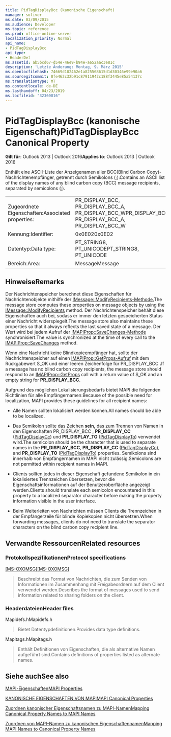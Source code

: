 ```yaml
---
title: PidTagDisplayBcc (kanonische Eigenschaft)
manager: soliver
ms.date: 03/09/2015
ms.audience: Developer
ms.topic: reference
ms.prod: office-online-server
localization_priority: Normal
api_name:
- PidTagDisplayBcc
api_type:
- HeaderDef
ms.assetid: ab5bcd67-d54e-46e9-b94e-a652aac3e81c
description: 'Letzte Änderung: Montag, 9. März 2015'
ms.openlocfilehash: 74669d102462e1a825568615d1d30346e99e90a6
ms.sourcegitcommit: 8fe462c32b91c87911942c188f3445e85a54137c
ms.translationtype: MT
ms.contentlocale: de-DE
ms.lasthandoff: 04/23/2019
ms.locfileid: "32360816"
---
```

# <a name="pidtagdisplaybcc-canonical-property"></a><span data-ttu-id="c32c0-103">PidTagDisplayBcc (kanonische Eigenschaft)</span><span class="sxs-lookup"><span data-stu-id="c32c0-103">PidTagDisplayBcc Canonical Property</span></span>

  
  
<span data-ttu-id="c32c0-104">**Gilt für**: Outlook 2013 | Outlook 2016</span><span class="sxs-lookup"><span data-stu-id="c32c0-104">**Applies to**: Outlook 2013 | Outlook 2016</span></span> 
  
<span data-ttu-id="c32c0-105">Enthält eine ASCII-Liste der Anzeigenamen aller BCC(Blind Carbon Copy)-Nachrichtenempfänger, getrennt durch Semikolons (;).</span><span class="sxs-lookup"><span data-stu-id="c32c0-105">Contains an ASCII list of the display names of any blind carbon copy (BCC) message recipients, separated by semicolons (;).</span></span>
  
|||
|:-----|:-----|
|<span data-ttu-id="c32c0-106">Zugeordnete Eigenschaften:</span><span class="sxs-lookup"><span data-stu-id="c32c0-106">Associated properties:</span></span>  <br/> |<span data-ttu-id="c32c0-107">PR_DISPLAY_BCC, PR_DISPLAY_BCC_A, PR_DISPLAY_BCC_W</span><span class="sxs-lookup"><span data-stu-id="c32c0-107">PR_DISPLAY_BCC, PR_DISPLAY_BCC_A, PR_DISPLAY_BCC_W</span></span>  <br/> |
|<span data-ttu-id="c32c0-108">Kennung:</span><span class="sxs-lookup"><span data-stu-id="c32c0-108">Identifier:</span></span>  <br/> |<span data-ttu-id="c32c0-109">0x0E02</span><span class="sxs-lookup"><span data-stu-id="c32c0-109">0x0E02</span></span>  <br/> |
|<span data-ttu-id="c32c0-110">Datentyp:</span><span class="sxs-lookup"><span data-stu-id="c32c0-110">Data type:</span></span>  <br/> |<span data-ttu-id="c32c0-111">PT_STRING8, PT_UNICODE</span><span class="sxs-lookup"><span data-stu-id="c32c0-111">PT_STRING8, PT_UNICODE</span></span>  <br/> |
|<span data-ttu-id="c32c0-112">Bereich:</span><span class="sxs-lookup"><span data-stu-id="c32c0-112">Area:</span></span>  <br/> |<span data-ttu-id="c32c0-113">Message</span><span class="sxs-lookup"><span data-stu-id="c32c0-113">Message</span></span>  <br/> |
   
## <a name="remarks"></a><span data-ttu-id="c32c0-114">Hinweise</span><span class="sxs-lookup"><span data-stu-id="c32c0-114">Remarks</span></span>

<span data-ttu-id="c32c0-115">Der Nachrichtenspeicher berechnet diese Eigenschaften für Nachrichtenobjekte mithilfe der [IMessage::ModifyRecipients-Methode.](imessage-modifyrecipients.md)</span><span class="sxs-lookup"><span data-stu-id="c32c0-115">The message store computes these properties on message objects by using the [IMessage::ModifyRecipients](imessage-modifyrecipients.md) method.</span></span> <span data-ttu-id="c32c0-116">Der Nachrichtenspeicher behält diese Eigenschaften auch bei, sodass er immer den letzten gespeicherten Status einer Nachricht widerspiegelt.</span><span class="sxs-lookup"><span data-stu-id="c32c0-116">The message store also maintains these properties so that it always reflects the last saved state of a message.</span></span> <span data-ttu-id="c32c0-117">Der Wert wird bei jedem Aufruf der [IMAPIProp::SaveChanges-Methode](imapiprop-savechanges.md) synchronisiert.</span><span class="sxs-lookup"><span data-stu-id="c32c0-117">The value is synchronized at the time of every call to the [IMAPIProp::SaveChanges](imapiprop-savechanges.md) method.</span></span> 
  
<span data-ttu-id="c32c0-118">Wenn eine Nachricht keine Blindkopieempfänger hat, sollte der Nachrichtenspeicher auf einen [IMAPIProp::GetProps-Aufruf](imapiprop-getprops.md) mit dem Rückgabewert S_OK und einer leeren Zeichenfolge für PR_DISPLAY_BCC **.**</span><span class="sxs-lookup"><span data-stu-id="c32c0-118">If a message has no blind carbon copy recipients, the message store should respond to an [IMAPIProp::GetProps](imapiprop-getprops.md) call with a return value of S_OK and an empty string for **PR_DISPLAY_BCC**.</span></span> 
  
<span data-ttu-id="c32c0-119">Aufgrund des möglichen Lokalisierungsbedarfs bietet MAPI die folgenden Richtlinien für alle Empfängernamen:</span><span class="sxs-lookup"><span data-stu-id="c32c0-119">Because of the possible need for localization, MAPI provides these guidelines for all recipient names:</span></span>
  
- <span data-ttu-id="c32c0-120">Alle Namen sollten lokalisiert werden können.</span><span class="sxs-lookup"><span data-stu-id="c32c0-120">All names should be able to be localized.</span></span> 
    
- <span data-ttu-id="c32c0-121">Das Semikolon sollte das Zeichen **sein,** das zum Trennen von Namen in den Eigenschaften PR_DISPLAY_BCC , **PR_DISPLAY_CC** ([PidTagDisplayCc](pidtagdisplaycc-canonical-property.md)) und **PR_DISPLAY_TO** ([PidTagDisplayTo](pidtagdisplayto-canonical-property.md)) verwendet wird.</span><span class="sxs-lookup"><span data-stu-id="c32c0-121">The semicolon should be the character that is used to separate names in the **PR_DISPLAY_BCC**, **PR_DISPLAY_CC** ([PidTagDisplayCc](pidtagdisplaycc-canonical-property.md)), and **PR_DISPLAY_TO** ([PidTagDisplayTo](pidtagdisplayto-canonical-property.md)) properties.</span></span> <span data-ttu-id="c32c0-122">Semikolons sind innerhalb von Empfängernamen in MAPI nicht zulässig.</span><span class="sxs-lookup"><span data-stu-id="c32c0-122">Semicolons are not permitted within recipient names in MAPI.</span></span> 
    
- <span data-ttu-id="c32c0-123">Clients sollten jedes in dieser Eigenschaft gefundene Semikolon in ein lokalisiertes Trennzeichen übersetzen, bevor die Eigenschaftsinformationen auf der Benutzeroberfläche angezeigt werden.</span><span class="sxs-lookup"><span data-stu-id="c32c0-123">Clients should translate each semicolon encountered in this property to a localized separator character before making the property information visible in the user interface.</span></span> 
    
- <span data-ttu-id="c32c0-124">Beim Weiterleiten von Nachrichten müssen Clients die Trennzeichen in der Empfängerzeile für blinde Kopiekopien nicht übersetzen.</span><span class="sxs-lookup"><span data-stu-id="c32c0-124">When forwarding messages, clients do not need to translate the separator characters on the blind carbon copy recipient line.</span></span> 
    
## <a name="related-resources"></a><span data-ttu-id="c32c0-125">Verwandte Ressourcen</span><span class="sxs-lookup"><span data-stu-id="c32c0-125">Related resources</span></span>

### <a name="protocol-specifications"></a><span data-ttu-id="c32c0-126">Protokollspezifikationen</span><span class="sxs-lookup"><span data-stu-id="c32c0-126">Protocol specifications</span></span>

<span data-ttu-id="c32c0-127">[[MS-OXOMSG]](https://msdn.microsoft.com/library/daa9120f-f325-4afb-a738-28f91049ab3c%28Office.15%29.aspx)</span><span class="sxs-lookup"><span data-stu-id="c32c0-127">[[MS-OXOMSG]](https://msdn.microsoft.com/library/daa9120f-f325-4afb-a738-28f91049ab3c%28Office.15%29.aspx)</span></span>
  
> <span data-ttu-id="c32c0-128">Beschreibt das Format von Nachrichten, die zum Senden von Informationen im Zusammenhang mit Freigabeordnern auf dem Client verwendet werden.</span><span class="sxs-lookup"><span data-stu-id="c32c0-128">Describes the format of messages used to send information related to sharing folders on the client.</span></span>
    
### <a name="header-files"></a><span data-ttu-id="c32c0-129">Headerdateien</span><span class="sxs-lookup"><span data-stu-id="c32c0-129">Header files</span></span>

<span data-ttu-id="c32c0-130">Mapidefs.h</span><span class="sxs-lookup"><span data-stu-id="c32c0-130">Mapidefs.h</span></span>
  
> <span data-ttu-id="c32c0-131">Bietet Datentypdefinitionen.</span><span class="sxs-lookup"><span data-stu-id="c32c0-131">Provides data type definitions.</span></span>
    
<span data-ttu-id="c32c0-132">Mapitags.h</span><span class="sxs-lookup"><span data-stu-id="c32c0-132">Mapitags.h</span></span>
  
> <span data-ttu-id="c32c0-133">Enthält Definitionen von Eigenschaften, die als alternative Namen aufgeführt sind.</span><span class="sxs-lookup"><span data-stu-id="c32c0-133">Contains definitions of properties listed as alternate names.</span></span>
    
## <a name="see-also"></a><span data-ttu-id="c32c0-134">Siehe auch</span><span class="sxs-lookup"><span data-stu-id="c32c0-134">See also</span></span>



[<span data-ttu-id="c32c0-135">MAPI-Eigenschaften</span><span class="sxs-lookup"><span data-stu-id="c32c0-135">MAPI Properties</span></span>](mapi-properties.md)
  
[<span data-ttu-id="c32c0-136">KANONISCHE EIGENSCHAFTEN VON MAPI</span><span class="sxs-lookup"><span data-stu-id="c32c0-136">MAPI Canonical Properties</span></span>](mapi-canonical-properties.md)
  
[<span data-ttu-id="c32c0-137">Zuordnen kanonischer Eigenschaftsnamen zu MAPI-Namen</span><span class="sxs-lookup"><span data-stu-id="c32c0-137">Mapping Canonical Property Names to MAPI Names</span></span>](mapping-canonical-property-names-to-mapi-names.md)
  
[<span data-ttu-id="c32c0-138">Zuordnen von MAPI-Namen zu kanonischen Eigenschaftennamen</span><span class="sxs-lookup"><span data-stu-id="c32c0-138">Mapping MAPI Names to Canonical Property Names</span></span>](mapping-mapi-names-to-canonical-property-names.md)

